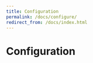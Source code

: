 ```yaml
---
title: Configuration
permalink: /docs/configure/
redirect_from: /docs/index.html
---
```


# Configuration